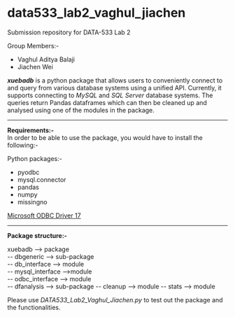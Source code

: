 # data533_lab2_vaghul_jiachen
Submission repository for DATA-533 Lab 2

Group Members:-
* Vaghul Aditya Balaji
* Jiachen Wei

***xuebadb*** is a python package that allows users to conveniently connect to and query from various database systems using a unified API. Currently, it supports connecting to *MySQL* and *SQL Server* database systems. The queries return Pandas dataframes which can then be cleaned up and analysed using one of the modules in the package.

---

**Requirements:-**  
In order to be able to use the package, you would have to install the following:-

Python packages:-
* pyodbc
* mysql.connector
* pandas
* numpy
* missingno

[ Microsoft ODBC Driver 17 ](https://docs.microsoft.com/en-us/sql/connect/python/python-driver-for-sql-server?view=sql-server-2017)

---

**Package structure:-**

xuebadb --> package  
 -- dbgeneric --> sub-package  
    -- db_interface --> module   
    -- mysql_interface -->module  
    -- odbc_interface --> module  
 -- dfanalysis --> sub-package
     -- cleanup --> module
     -- stats --> module
     
Please use *DATA533_Lab2_Vaghul_Jiachen.py* to test out the package and the functionalities.
